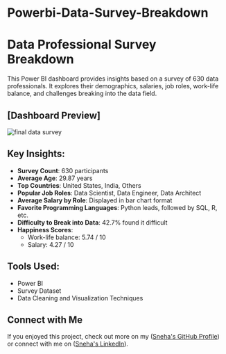 # Powerbi-Data-Survey-Breakdown

#  Data Professional Survey Breakdown

This Power BI dashboard provides insights based on a survey of 630 data professionals. It explores their demographics, salaries, job roles, work-life balance, and challenges breaking into the data field.

## [Dashboard Preview]
![final data survey](https://github.com/user-attachments/assets/2234622e-5153-4125-9602-1cddc8ed3bb6)


##  Key Insights:
- **Survey Count**: 630 participants  
- **Average Age**: 29.87 years  
- **Top Countries**: United States, India, Others  
- **Popular Job Roles**: Data Scientist, Data Engineer, Data Architect  
- **Average Salary by Role**: Displayed in bar chart format  
- **Favorite Programming Languages**: Python leads, followed by SQL, R, etc.  
- **Difficulty to Break into Data**: 42.7% found it difficult  
- **Happiness Scores**:  
  - Work-life balance: 5.74 / 10  
  - Salary: 4.27 / 10  

##  Tools Used:
- Power BI
- Survey Dataset
- Data Cleaning and Visualization Techniques



##  Connect with Me

If you enjoyed this project, check out more on my ([Sneha's GitHub Profile](https://github.com/SnehaJamadagni15/Powerbi-Data-Survey-Breakdown/edit/main/README.md)) or connect with me on ([Sneha's LinkedIn](https://www.linkedin.com/in/sneha-jamadagni/)).






